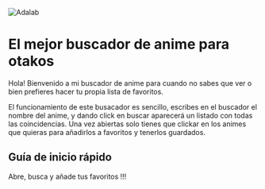 ![Adalab](https://beta.adalab.es/resources/images/adalab-logo-155x61-bg-white.png)

# El mejor buscador de anime para otakos

Hola! Bienvenido a mi buscador de anime para cuando no sabes que ver o bien prefieres hacer tu propia lista de favoritos.

El funcionamiento de este busacador es sencillo, escribes en el buscador el nombre del anime, y dando click en buscar aparecerá un listado con todas las coincidencias.
Una vez abiertas solo tienes que clickar en los animes que quieras para añadirlos a favoritos y tenerlos guardados.

## Guía de inicio rápido
Abre, busca y añade tus favoritos !!!